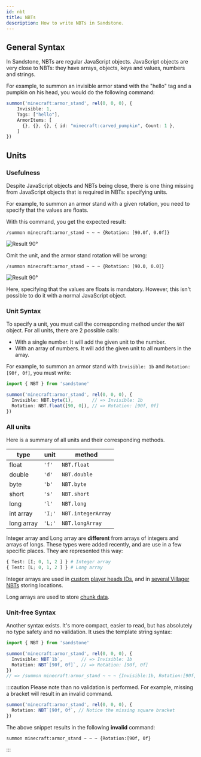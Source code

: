 ```yaml
---
id: nbt
title: NBTs
description: How to write NBTs in Sandstone.
---
```


## General Syntax
In Sandstone, NBTs are regular JavaScript objects. JavaScript objects are very close to NBTs: they have arrays, objects, keys and values, numbers and strings.

For example, to summon an invisible armor stand with the "hello" tag and a pumpkin on his head, you would do the following command:
```ts
summon('minecraft:armor_stand', rel(0, 0, 0), { 
    Invisible: 1, 
    Tags: ["hello"], 
    ArmorItems: [
      {}, {}, {}, { id: "minecraft:carved_pumpkin", Count: 1 },
    ]
})
```

## Units

### Usefulness
Despite JavaScript objects and NBTs being close, there is one thing missing from JavaScript objects that is required in NBTs: specifying units.

For example, to summon an armor stand with a given rotation, you need to specify that the values are floats.

With this command, you get the expected result:
```
/summon minecraft:armor_stand ~ ~ ~ {Rotation: [90.0f, 0.0f]}
```

![Result 90°](/img/nbts/90.png)

Omit the unit, and the armor stand rotation will be wrong:
```
/summon minecraft:armor_stand ~ ~ ~ {Rotation: [90.0, 0.0]}
```

![Result 90°](/img/nbts/0.png)


Here, specifying that the values are floats is mandatory. However, this isn't possible to do it with a normal JavaScript object.

### Unit Syntax

To specify a unit, you must call the corresponding method under the `NBT` object. For all units, there are 2 possible calls:
- With a single number. It will add the given unit to the number.
- With an array of numbers. It will add the given unit to all numbers in the array.

For example, to summon an armor stand with `Invisible: 1b` and `Rotation: [90f, 0f]`, you must write:
```ts
import { NBT } from 'sandstone'

summon('minecraft:armor_stand', rel(0, 0, 0), {
  Invisible: NBT.byte(1),       // => Invisible: 1b
  Rotation: NBT.float([90, 0]), // => Rotation: [90f, 0f]
})
```

### All units

Here is a summary of all units and their corresponding methods.

type       |  unit   | method
-----------|---------|-------------
float      |  `'f'`  | `NBT.float` 
double     |  `'d'`  | `NBT.double`
byte       |  `'b'`  | `NBT.byte`
short      |  `'s'`  | `NBT.short`
long       |  `'l'`  | `NBT.long`
int array  |  `'I;'` | `NBT.integerArray`
long array |  `'L;'` | `NBT.longArray`

Integer array and Long array are **different** from arrays of integers and arrays of longs. These types were added recently, and are use in a few specific places. They are represented this way:
```py
{ Test: [I; 0, 1, 2 ] } # Integer array
{ Test: [L; 0, 1, 2 ] } # Long array
```

Integer arrays are used in [custom player heads IDs](https://minecraft.wiki/Head#Item_data), and in [several Villager NBTs](https://minecraft.wiki/Mob/ED) storing locations.

Long arrays are used to store [chunk data](https://minecraft.wiki/Chunk_format#NBT_structure).

### Unit-free Syntax

Another syntax exists. It's more compact, easier to read, but has absolutely no type safety and no validation. It uses the template string syntax:
```ts
import { NBT } from 'sandstone'

summon('minecraft:armor_stand', rel(0, 0, 0), {
  Invisible: NBT`1b`,       // => Invisible: 1b
  Rotation: NBT`[90f, 0f]`, // => Rotation: [90f, 0f]
}) 
// => /summon minecraft:armor_stand ~ ~ ~ {Invisible:1b, Rotation:[90f, 0f]}
```

:::caution
Please note than no validation is performed. For example, missing a bracket will result in an invalid command.
```ts
summon('minecraft:armor_stand', rel(0, 0, 0), {
  Rotation: NBT`[90f, 0f`, // Notice the missing square bracket
})
```

The above snippet results in the following **invalid** command:
```mcfunction
summon minecraft:armor_stand ~ ~ ~ {Rotation:[90f, 0f}
```

:::
